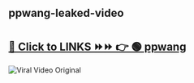 
 ## ppwang-leaked-video 

# <h2><a href="https://clipsfans.com/ppwang&ref=git">🔗 Click to LINKS ⏩⏩ 👉 🟢 ppwang </a></h2>

<a href="https://clipsfans.com/ppwang&ref=git" rel="nofollow" data-target="animated-image.originalLink"><img src="https://i.ibb.co.com/xMMVF88/686577567.gif" alt="Viral Video Original" style="max-width: 100%; display: inline-block;" data-target="animated-image.originalImage"></a>
